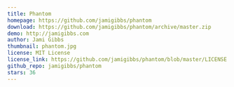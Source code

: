 ```yaml
---
title: Phantom
homepage: https://github.com/jamigibbs/phantom
download: https://github.com/jamigibbs/phantom/archive/master.zip
demo: http://jamigibbs.com
author: Jami Gibbs
thumbnail: phantom.jpg
license: MIT License
license_link: https://github.com/jamigibbs/phantom/blob/master/LICENSE
github_repo: jamigibbs/phantom
stars: 36
---
```

